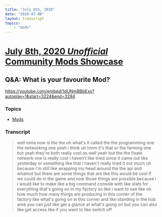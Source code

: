 ```yaml
---
title: "July 8th, 2020"
date: "2020-07-08"
layout: transcript
topics: 
    - "mods"
---
```

# [July 8th, 2020 *Unofficial* Community Mods Showcase](../2020-07-08.md)
## Q&A: What is your favourite Mod?
https://youtube.com/embed/1dUNmBBbExs?autoplay=1&start=3224&end=3284
### Topics
* [Mods](../topics/mods.md)

### Transcript

> well mine now is the the uh
> what's it called the the programming one
> the networking one
> yeah i think uh
> hmm it's that or the farming one but
> yeah they're both really cool
> as well yeah but the the fixate network
> one is really cool i haven't like
> tried since it came out like yesterday
> or something like that i haven't really
> tried it out much uh
> because i'm still like wrapping my head
> around the the api and whatnot
> but there are some things that are like
> this would be cool if we could do in the
> game and now
> those things are possible because i i
> would like to make like a big command
> console with like stats for everything
> that's going on in my factory
> so like i want to see like oh how much
> how many things are producing in this
> corner of the factory like what's going
> on in this corner and like standing in
> the hub area you can just like get a
> glance at what's going on
> but you can also like get access like if
> you want to like switch off
